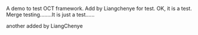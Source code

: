 A demo to test OCT framework.
Add by Liangchenye for test.
OK, it is a test.
Merge testing........It is just a test......



another added by LiangChenye
